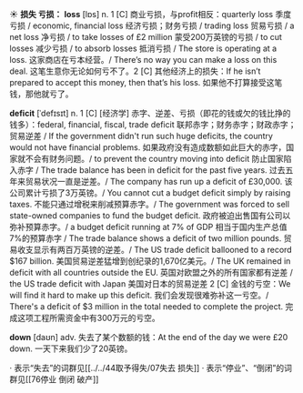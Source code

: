 ☀ <span class="category">**损失 亏损：**</span>
<span class="vocabulary">**loss**</span> [lɒs] 
<span class="definition">n. 1 [C] 商业亏损，与profit相反：</span>quarterly loss 季度亏损 / economic, financial loss 经济亏损；财务亏损 / trading loss 贸易亏损 / a net loss 净亏损 / to take losses of £2 million 蒙受200万英镑的亏损 / to cut losses 减少亏损 / to absorb losses 抵消亏损 / The store is operating at a loss. 这家商店在亏本经营。/ There’s no way you can make a loss on this deal. 这笔生意你无论如何亏不了。<span class="definition">2 [C] 其他经济上的损失：</span>If he isn’t prepared to accept this money, then that’s his loss. 如果他不打算接受这笔钱，那他就亏了。
           
<span class="vocabulary">**deficit**</span> [ˈdefɪsɪt]
<span class="definition">n. 1 [C] [经济学] 赤字、逆差、亏损（即花的钱或欠的钱比挣的钱多）：</span>federal, financial, fiscal, trade deficit 联邦赤字；财务赤字；财政赤字；贸易逆差 / If the government didn't run such huge deficits, the country would not have financial problems. 如果政府没有造成数额如此巨大的赤字，国家就不会有财务问题。/ to prevent the country moving into deficit 防止国家陷入赤字 / The trade balance has been in deficit for the past five years. 过去五年来贸易状况一直是逆差。/ The company has run up a deficit of £30,000. 该公司累计亏损了3万英镑。/ You cannot cut a budget deficit simply by raising taxes. 不能只通过增税来削减预算赤字。/ The government was forced to sell state-owned companies to fund the budget deficit. 政府被迫出售国有公司以弥补预算赤字。/ a budget deficit running at 7% of GDP 相当于国内生产总值7%的预算赤字 / The trade balance shows a deficit of two million pounds. 贸易收支显示有两百万英镑的逆差。/ The US trade deficit ballooned to a record $167 billion. 美国贸易逆差猛增到创纪录的1,670亿美元。/ The UK remained in deficit with all countries outside the EU. 英国对欧盟之外的所有国家都有逆差 / the US trade deficit with Japan 美国对日本的贸易逆差 <span class="definition">2 [C] 金钱的亏空：</span>We will find it hard to make up this deficit. 我们会发现很难弥补这一亏空。/ There's a deficit of $3 million in the total needed to complete the project. 完成这项工程所需资金中有300万元的亏空。

<span class="vocabulary">**down**</span> [daʊn] 
<span class="definition">adv. 失去了某个数额的钱：</span>At the end of the day we were £20 down. 一天下来我们少了20英镑。

· 表示“失去”的词群见[[../../44取予得失/07失去 损失]]
· 表示“停业”、“倒闭”的词群见[[76停业 倒闭 破产]]
